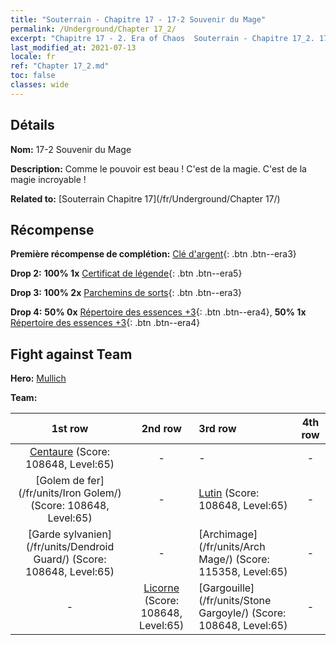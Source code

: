 ```yaml
---
title: "Souterrain - Chapitre 17 - 17-2 Souvenir du Mage"
permalink: /Underground/Chapter 17_2/
excerpt: "Chapitre 17 - 2. Era of Chaos  Souterrain - Chapitre 17_2. 17-2 Souvenir du Mage"
last_modified_at: 2021-07-13
locale: fr
ref: "Chapter 17_2.md"
toc: false
classes: wide
---
```


## Détails

 **Nom:** 17-2 Souvenir du Mage

 **Description:** Comme le pouvoir est beau ! C'est de la magie. C'est de la magie incroyable !

 **Related to:** [Souterrain Chapitre 17](/fr/Underground/Chapter 17/)

## Récompense

 **Première récompense de complétion:** [Clé d'argent](/ItemsFR/con_693/){: .btn .btn--era3}

 **Drop 2:** **100% 1x** [Certificat de légende](/ItemsFR/mat_67/){: .btn .btn--era5}

 **Drop 3:** **100% 2x** [Parchemins de sorts](/ItemsFR/con_694/){: .btn .btn--era3}

 **Drop 4:** **50% 0x** [Répertoire des essences +3](/ItemsFR/mat_60/){: .btn .btn--era4}, **50% 1x** [Répertoire des essences +3](/ItemsFR/mat_60/){: .btn .btn--era4}


## Fight against Team
 **Hero:** [Mullich](/fr/heroes/Mullich/)

 **Team:**


  | 1st row | 2nd row | 3rd row | 4th row |
  |:----:|:----:|:----|:----:|
  | [Centaure](/fr/units/Centaur/) (Score: 108648, Level:65)  | - | - | - |
  | [Golem de fer](/fr/units/Iron Golem/) (Score: 108648, Level:65)  | - | [Lutin](/fr/units/Gremlin/) (Score: 108648, Level:65)  | - |
  | [Garde sylvanien](/fr/units/Dendroid Guard/) (Score: 108648, Level:65)  | - | [Archimage](/fr/units/Arch Mage/) (Score: 115358, Level:65)  | - |
  | - | [Licorne](/fr/units/Unicorn/) (Score: 108648, Level:65)  | [Gargouille](/fr/units/Stone Gargoyle/) (Score: 108648, Level:65)  | - |


